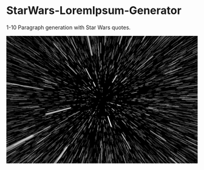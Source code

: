 # StarWars-LoremIpsum-Generator

1-10 Paragraph generation with Star Wars quotes. 

![StarWars-LoremIpsum-Generator](https://github.com/whitehatws/StarWars-LoremIpsum-Generator/blob/main/starwarsBackground.jpg)
